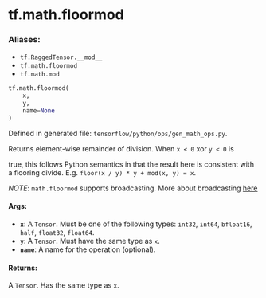 <div itemscope itemtype="http://developers.google.com/ReferenceObject">
<meta itemprop="name" content="tf.math.floormod" />
<meta itemprop="path" content="Stable" />
</div>

# tf.math.floormod

### Aliases:

* `tf.RaggedTensor.__mod__`
* `tf.math.floormod`
* `tf.math.mod`

``` python
tf.math.floormod(
    x,
    y,
    name=None
)
```



Defined in generated file: `tensorflow/python/ops/gen_math_ops.py`.

Returns element-wise remainder of division. When `x < 0` xor `y < 0` is

true, this follows Python semantics in that the result here is consistent
with a flooring divide. E.g. `floor(x / y) * y + mod(x, y) = x`.

*NOTE*: `math.floormod` supports broadcasting. More about broadcasting
[here](http://docs.scipy.org/doc/numpy/user/basics.broadcasting.html)

#### Args:

* <b>`x`</b>: A `Tensor`. Must be one of the following types: `int32`, `int64`, `bfloat16`, `half`, `float32`, `float64`.
* <b>`y`</b>: A `Tensor`. Must have the same type as `x`.
* <b>`name`</b>: A name for the operation (optional).


#### Returns:

A `Tensor`. Has the same type as `x`.